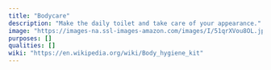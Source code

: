 ```yaml
---
title: "Bodycare"
description: "Make the daily toilet and take care of your appearance."
image: "https://images-na.ssl-images-amazon.com/images/I/51qrXVou8OL.jpg"
purposes: []
qualities: []
wiki: "https://en.wikipedia.org/wiki/Body_hygiene_kit"
---
```

